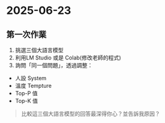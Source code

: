 # 2025-06-23

第一次作業
-
1. 挑選三個大語言模型
2. 利用LM Studio 或是 Colab(修改老師的程式)
3. 詢問「同一個問題」，透過調整：
- 人設 System
- 溫度 Tempture
- Top-P 值
- Top-K 值
 
> 比較這三個大語言模型的回答最深得你心？並告訴我原因？
